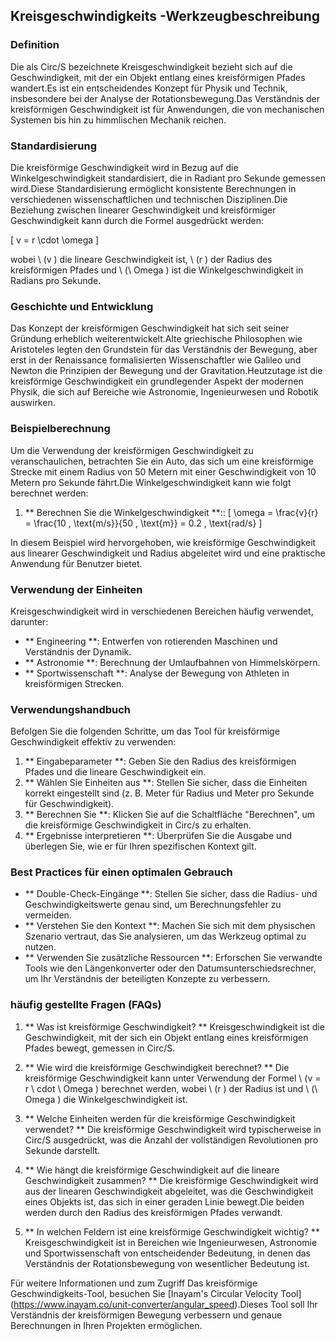 ## Kreisgeschwindigkeits -Werkzeugbeschreibung

### Definition
Die als Circ/S bezeichnete Kreisgeschwindigkeit bezieht sich auf die Geschwindigkeit, mit der ein Objekt entlang eines kreisförmigen Pfades wandert.Es ist ein entscheidendes Konzept für Physik und Technik, insbesondere bei der Analyse der Rotationsbewegung.Das Verständnis der kreisförmigen Geschwindigkeit ist für Anwendungen, die von mechanischen Systemen bis hin zu himmlischen Mechanik reichen.

### Standardisierung
Die kreisförmige Geschwindigkeit wird in Bezug auf die Winkelgeschwindigkeit standardisiert, die in Radiant pro Sekunde gemessen wird.Diese Standardisierung ermöglicht konsistente Berechnungen in verschiedenen wissenschaftlichen und technischen Disziplinen.Die Beziehung zwischen linearer Geschwindigkeit und kreisförmiger Geschwindigkeit kann durch die Formel ausgedrückt werden:

\[ v = r \cdot \omega \]

wobei \ (v \) die lineare Geschwindigkeit ist, \ (r \) der Radius des kreisförmigen Pfades und \ (\ Omega \) ist die Winkelgeschwindigkeit in Radians pro Sekunde.

### Geschichte und Entwicklung
Das Konzept der kreisförmigen Geschwindigkeit hat sich seit seiner Gründung erheblich weiterentwickelt.Alte griechische Philosophen wie Aristoteles legten den Grundstein für das Verständnis der Bewegung, aber erst in der Renaissance formalisierten Wissenschaftler wie Galileo und Newton die Prinzipien der Bewegung und der Gravitation.Heutzutage ist die kreisförmige Geschwindigkeit ein grundlegender Aspekt der modernen Physik, die sich auf Bereiche wie Astronomie, Ingenieurwesen und Robotik auswirken.

### Beispielberechnung
Um die Verwendung der kreisförmigen Geschwindigkeit zu veranschaulichen, betrachten Sie ein Auto, das sich um eine kreisförmige Strecke mit einem Radius von 50 Metern mit einer Geschwindigkeit von 10 Metern pro Sekunde fährt.Die Winkelgeschwindigkeit kann wie folgt berechnet werden:

1. ** Berechnen Sie die Winkelgeschwindigkeit **::
\[ \omega = \frac{v}{r} = \frac{10 \, \text{m/s}}{50 \, \text{m}} = 0.2 \, \text{rad/s} \]

In diesem Beispiel wird hervorgehoben, wie kreisförmige Geschwindigkeit aus linearer Geschwindigkeit und Radius abgeleitet wird und eine praktische Anwendung für Benutzer bietet.

### Verwendung der Einheiten
Kreisgeschwindigkeit wird in verschiedenen Bereichen häufig verwendet, darunter:
- ** Engineering **: Entwerfen von rotierenden Maschinen und Verständnis der Dynamik.
- ** Astronomie **: Berechnung der Umlaufbahnen von Himmelskörpern.
- ** Sportwissenschaft **: Analyse der Bewegung von Athleten in kreisförmigen Strecken.

### Verwendungshandbuch
Befolgen Sie die folgenden Schritte, um das Tool für kreisförmige Geschwindigkeit effektiv zu verwenden:
1. ** Eingabeparameter **: Geben Sie den Radius des kreisförmigen Pfades und die lineare Geschwindigkeit ein.
2. ** Wählen Sie Einheiten aus **: Stellen Sie sicher, dass die Einheiten korrekt eingestellt sind (z. B. Meter für Radius und Meter pro Sekunde für Geschwindigkeit).
3. ** Berechnen Sie **: Klicken Sie auf die Schaltfläche "Berechnen", um die kreisförmige Geschwindigkeit in Circ/s zu erhalten.
4. ** Ergebnisse interpretieren **: Überprüfen Sie die Ausgabe und überlegen Sie, wie er für Ihren spezifischen Kontext gilt.

### Best Practices für einen optimalen Gebrauch
- ** Double-Check-Eingänge **: Stellen Sie sicher, dass die Radius- und Geschwindigkeitswerte genau sind, um Berechnungsfehler zu vermeiden.
- ** Verstehen Sie den Kontext **: Machen Sie sich mit dem physischen Szenario vertraut, das Sie analysieren, um das Werkzeug optimal zu nutzen.
- ** Verwenden Sie zusätzliche Ressourcen **: Erforschen Sie verwandte Tools wie den Längenkonverter oder den Datumsunterschiedsrechner, um Ihr Verständnis der beteiligten Konzepte zu verbessern.

### häufig gestellte Fragen (FAQs)

1. ** Was ist kreisförmige Geschwindigkeit? **
Kreisgeschwindigkeit ist die Geschwindigkeit, mit der sich ein Objekt entlang eines kreisförmigen Pfades bewegt, gemessen in Circ/S.

2. ** Wie wird die kreisförmige Geschwindigkeit berechnet? **
Die kreisförmige Geschwindigkeit kann unter Verwendung der Formel \ (v = r \ cdot \ Omega \) berechnet werden, wobei \ (r \) der Radius ist und \ (\ Omega \) die Winkelgeschwindigkeit ist.

3. ** Welche Einheiten werden für die kreisförmige Geschwindigkeit verwendet? **
Die kreisförmige Geschwindigkeit wird typischerweise in Circ/S ausgedrückt, was die Anzahl der vollständigen Revolutionen pro Sekunde darstellt.

4. ** Wie hängt die kreisförmige Geschwindigkeit auf die lineare Geschwindigkeit zusammen? **
Die kreisförmige Geschwindigkeit wird aus der linearen Geschwindigkeit abgeleitet, was die Geschwindigkeit eines Objekts ist, das sich in einer geraden Linie bewegt.Die beiden werden durch den Radius des kreisförmigen Pfades verwandt.

5. ** In welchen Feldern ist eine kreisförmige Geschwindigkeit wichtig? **
Kreisgeschwindigkeit ist in Bereichen wie Ingenieurwesen, Astronomie und Sportwissenschaft von entscheidender Bedeutung, in denen das Verständnis der Rotationsbewegung von wesentlicher Bedeutung ist.

Für weitere Informationen und zum Zugriff Das kreisförmige Geschwindigkeits-Tool, besuchen Sie [Inayam's Circular Velocity Tool] (https://www.inayam.co/unit-converter/angular_speed).Dieses Tool soll Ihr Verständnis der kreisförmigen Bewegung verbessern und genaue Berechnungen in Ihren Projekten ermöglichen.